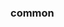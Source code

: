 <!-- Space: Kubernetes101 -->
<!-- Parent: Project -->
<!-- Title: Project Examples -->

<!-- Label: Examples -->
<!-- Include: docs/disclaimer.md -->
<!-- Include: ac:toc -->

### common
